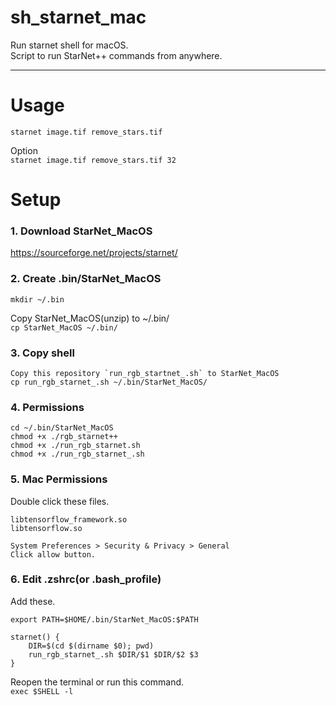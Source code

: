 # sh_starnet_mac
Run starnet shell for macOS.  
Script to run StarNet++ commands from anywhere.

---
# Usage
`starnet image.tif remove_stars.tif`

Option  
`starnet image.tif remove_stars.tif 32`

# Setup
### 1. Download StarNet_MacOS
https://sourceforge.net/projects/starnet/

### 2. Create .bin/StarNet_MacOS
`mkdir ~/.bin`  

Copy StarNet_MacOS(unzip) to ~/.bin/  
`cp StarNet_MacOS ~/.bin/`

### 3. Copy shell
	Copy this repository `run_rgb_startnet_.sh` to StarNet_MacOS  
	cp run_rgb_starnet_.sh ~/.bin/StarNet_MacOS/  

### 4. Permissions
```
cd ~/.bin/StarNet_MacOS
chmod +x ./rgb_starnet++
chmod +x ./run_rgb_starnet.sh
chmod +x ./run_rgb_starnet_.sh
```

### 5. Mac Permissions
Double click these files.  
```
libtensorflow_framework.so
libtensorflow.so
```

	System Preferences > Security & Privacy > General
	Click allow button.

### 6. Edit .zshrc(or .bash_profile)  
Add these.
```
export PATH=$HOME/.bin/StarNet_MacOS:$PATH

starnet() {
	DIR=$(cd $(dirname $0); pwd)
	run_rgb_starnet_.sh $DIR/$1 $DIR/$2 $3
}
```

Reopen the terminal or run this command.  
`exec $SHELL -l`

